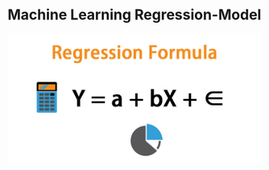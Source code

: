 # Machine Learning Regression-Model

![Power BI](https://github.com/Ndivhoniswani/Empower-Farmers-with-Actionable-Insights/blob/main/Regression-Formula.jpg)
